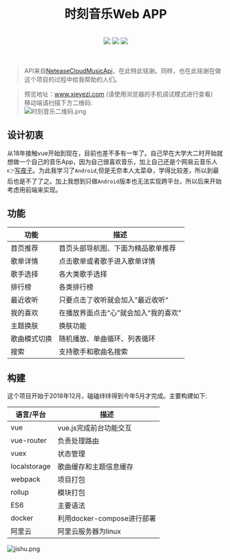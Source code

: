 <h1 align="center">时刻音乐Web APP</h1>

 <br />
 <div align="center">
 <img src="https://img.shields.io/badge/-vue-green"/>
 <img src="https://img.shields.io/badge/npm-v6.10.3-orange"/>
 <img src="https://img.shields.io/badge/build-passing-brightgreen"/>
</div> 
<br />
<br />

 > API来自[NeteaseCloudMusicApi](https://github.com/Binaryify/NeteaseCloudMusicApi)，在此特此铭谢。同样，也在此铭谢在做这个项目的过程中给我帮助的人们。

>预览地址：www.xieyezi.com (请使用浏览器的手机调试模式进行查看)    
>移动端请扫描下方二维码:            
![时刻音乐二维码.png](https://i.loli.net/2019/08/26/uGFDrqefA9yc5O8.png)
 
 ## 设计初衷
   
   从18年接触vue开始到现在，目前也差不多有一年了。自己早在大学大二时开始就想做一个自己的音乐App，因为自己很喜欢音乐，加上自己还是个网易云音乐人👉[写夜子](https://music.163.com/#/artist?id=12478216)。为此我学习了`Android`,但是无奈本人太菜😅，学得比较差，所以到最后也是不了了之。加上我想到只做`Android`版本也无法实现跨平台，所以后来开始考虑用前端来实现。
## 功能

功能 | 描述
---- | ---
首页推荐 | 首页头部导航图、下面为精品歌单推荐
歌单详情 | 点击歌单或者歌手进入歌单详情
歌手选择 | 各大类歌手选择
排行榜   |	各类排行榜
最近收听 |	只要点击了收听就会加入”最近收听“
我的喜欢 |	在播放界面点击“心”就会加入“我的喜欢”
主题换肤 |	换肤功能
歌曲模式切换     |  随机播放、单曲循环、列表循环
搜索     |	支持歌手和歌曲名搜索

## 构建
  
 这个项目开始于2018年12月，磕磕绊绊得到今年5月才完成。主要构建如下:

语言/平台 | 描述
---- | ---
vue | vue.js完成前台功能交互
vue-router | 负责处理路由
vuex | 状态管理
localstorage   |	歌曲缓存和主题信息缓存
webpack |	项目打包
rollup |	模块打包
ES6 |	主要语法
docker     |  利用docker-compose进行部署
阿里云     |	阿里云服务器为linux 


![jishu.png](https://i.loli.net/2019/08/26/r1hvlGK4Db87eZ9.jpg)



   